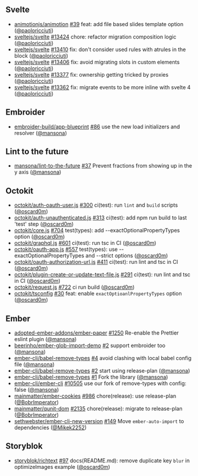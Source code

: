 ## Svelte

- [animotionjs/animotion] [#39](https://github.com/animotionjs/animotion/pull/39) feat: add file based slides template option ([@paoloricciuti])
- [sveltejs/svelte] [#13424](https://github.com/sveltejs/svelte/pull/13424) chore: refactor migration composition logic ([@paoloricciuti])
- [sveltejs/svelte] [#13410](https://github.com/sveltejs/svelte/pull/13410) fix: don't consider used rules with atrules in the block ([@paoloricciuti])
- [sveltejs/svelte] [#13406](https://github.com/sveltejs/svelte/pull/13406) fix: avoid migrating slots in custom elements ([@paoloricciuti])
- [sveltejs/svelte] [#13377](https://github.com/sveltejs/svelte/pull/13377) fix: ownership getting tricked by proxies ([@paoloricciuti])
- [sveltejs/svelte] [#13362](https://github.com/sveltejs/svelte/pull/13362) fix: migrate events to be more inline with svelte 4 ([@paoloricciuti])

## Embroider

- [embroider-build/app-blueprint] [#86](https://github.com/embroider-build/app-blueprint/pull/86) use the new load initializers and resolver ([@mansona])

## Lint to the future

- [mansona/lint-to-the-future] [#37](https://github.com/mansona/lint-to-the-future/pull/37) Prevent fractions from showing up in the y axis ([@mansona])

## Octokit

- [octokit/auth-oauth-user.js] [#300](https://github.com/octokit/auth-oauth-user.js/pull/300) ci(test): run `lint` and `build` scripts ([@oscard0m])
- [octokit/auth-unauthenticated.js] [#313](https://github.com/octokit/auth-unauthenticated.js/pull/313) ci(test): add npm run build to last 'test' step ([@oscard0m])
- [octokit/core.js] [#704](https://github.com/octokit/core.js/pull/704) test(types): add --exactOptionalPropertyTypes option ([@oscard0m])
- [octokit/graphql.js] [#601](https://github.com/octokit/graphql.js/pull/601) ci(test): run tsc in CI ([@oscard0m])
- [octokit/oauth-app.js] [#557](https://github.com/octokit/oauth-app.js/pull/557) test(types): use --exactOptionalPropertyTypes and --strict options ([@oscard0m])
- [octokit/oauth-authorization-url.js] [#411](https://github.com/octokit/oauth-authorization-url.js/pull/411) ci(test): run lint and tsc in CI ([@oscard0m])
- [octokit/plugin-create-or-update-text-file.js] [#291](https://github.com/octokit/plugin-create-or-update-text-file.js/pull/291) ci(test): run lint and tsc in CI ([@oscard0m])
- [octokit/request.js] [#722](https://github.com/octokit/request.js/pull/722) ci run build ([@oscard0m])
- [octokit/tsconfig] [#30](https://github.com/octokit/tsconfig/pull/30) feat: enable `exactOptioanlPropertyTypes` option ([@oscard0m])

## Ember

- [adopted-ember-addons/ember-paper] [#1250](https://github.com/adopted-ember-addons/ember-paper/pull/1250) Re-enable the Prettier eslint plugin ([@mansona])
- [beerinho/ember-glob-import-demo] [#2](https://github.com/beerinho/ember-glob-import-demo/pull/2) support embroider too ([@mansona])
- [ember-cli/babel-remove-types] [#4](https://github.com/ember-cli/babel-remove-types/pull/4) avoid clashing with local babel config file ([@mansona])
- [ember-cli/babel-remove-types] [#2](https://github.com/ember-cli/babel-remove-types/pull/2) start using release-plan ([@mansona])
- [ember-cli/babel-remove-types] [#1](https://github.com/ember-cli/babel-remove-types/pull/1) Fork the library ([@mansona])
- [ember-cli/ember-cli] [#10505](https://github.com/ember-cli/ember-cli/pull/10505) use our fork of remove-types with config: false ([@mansona])
- [mainmatter/ember-cookies] [#986](https://github.com/mainmatter/ember-cookies/pull/986) chore(release): use release-plan ([@BobrImperator])
- [mainmatter/qunit-dom] [#2135](https://github.com/mainmatter/qunit-dom/pull/2135) chore(release): migrate to release-plan ([@BobrImperator])
- [sethwebster/ember-cli-new-version] [#149](https://github.com/sethwebster/ember-cli-new-version/pull/149) Move `ember-auto-import` to dependencies ([@Mikek2252])

## Storyblok

- [storyblok/richtext] [#97](https://github.com/storyblok/richtext/pull/97) docs(README.md): remove duplicate key `blur` in optimizeImages example ([@oscard0m])

[@BobrImperator]: https://github.com/BobrImperator
[@Mikek2252]: https://github.com/Mikek2252
[@mansona]: https://github.com/mansona
[@oscard0m]: https://github.com/oscard0m
[@paoloricciuti]: https://github.com/paoloricciuti
[adopted-ember-addons/ember-paper]: https://github.com/adopted-ember-addons/ember-paper
[animotionjs/animotion]: https://github.com/animotionjs/animotion
[beerinho/ember-glob-import-demo]: https://github.com/beerinho/ember-glob-import-demo
[ember-cli/babel-remove-types]: https://github.com/ember-cli/babel-remove-types
[ember-cli/ember-cli]: https://github.com/ember-cli/ember-cli
[embroider-build/app-blueprint]: https://github.com/embroider-build/app-blueprint
[mainmatter/ember-cookies]: https://github.com/mainmatter/ember-cookies
[mainmatter/qunit-dom]: https://github.com/mainmatter/qunit-dom
[mansona/lint-to-the-future]: https://github.com/mansona/lint-to-the-future
[octokit/auth-oauth-user.js]: https://github.com/octokit/auth-oauth-user.js
[octokit/auth-unauthenticated.js]: https://github.com/octokit/auth-unauthenticated.js
[octokit/core.js]: https://github.com/octokit/core.js
[octokit/graphql.js]: https://github.com/octokit/graphql.js
[octokit/oauth-app.js]: https://github.com/octokit/oauth-app.js
[octokit/oauth-authorization-url.js]: https://github.com/octokit/oauth-authorization-url.js
[octokit/plugin-create-or-update-text-file.js]: https://github.com/octokit/plugin-create-or-update-text-file.js
[octokit/request.js]: https://github.com/octokit/request.js
[octokit/tsconfig]: https://github.com/octokit/tsconfig
[sethwebster/ember-cli-new-version]: https://github.com/sethwebster/ember-cli-new-version
[storyblok/richtext]: https://github.com/storyblok/richtext
[sveltejs/svelte]: https://github.com/sveltejs/svelte
